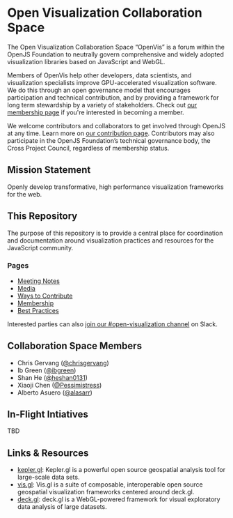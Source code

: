 # Open Visualization Collaboration Space

The Open Visualization Collaboration Space “OpenVis” is a forum within the OpenJS Foundation to neutrally govern comprehensive and widely adopted visualization libraries based on JavaScript and WebGL.

Members of OpenVis help other developers, data scientists, and visualization specialists improve GPU-accelerated visualization software. We do this through an open governance model that encourages participation and technical contribution, and by providing a framework for long term stewardship by a variety of stakeholders. Check out [our membership page](https://github.com/openjs-foundation/openvis-collab-space/blob/main/join.md) if you're interested in becoming a member.

We welcome contributors and collaborators to get involved through OpenJS at any time. Learn more on [our contribution page](https://github.com/openjs-foundation/openvis-collab-space/blob/main/contribute.md). Contributors may also participate in the OpenJS Foundation’s technical governance body, the Cross Project Council, regardless of membership status.

## Mission Statement

Openly develop transformative, high performance visualization frameworks for the web.

## This Repository
The purpose of this repository is to provide a central place for coordination and documentation around visualization practices and resources for the JavaScript community.

### Pages
- [Meeting Notes](https://github.com/openjs-foundation/openvis-collab-space/tree/main/meetings)
- [Media](https://github.com/openjs-foundation/openvis-collab-space/blob/main/media.md)
- [Ways to Contribute](https://github.com/openjs-foundation/openvis-collab-space/blob/main/contribute.md)
- [Membership](https://github.com/openjs-foundation/openvis-collab-space/blob/main/join.md)
- [Best Practices](https://github.com/openjs-foundation/openvis-collab-space/blob/main/best-practices.md)

Interested parties can also [join our #open-visualization channel](https://communityinviter.com/apps/js-foundation/join-openjs-foundation-on-slack) on Slack.

## Collaboration Space Members

* Chris Gervang ([@chrisgervang](https://github.com/chrisgervang))
* Ib Green ([@ibgreen](https://github.com/ibgreen))
* Shan He ([@heshan0131](https://github.com/heshan0131))
* Xiaoji Chen ([@Pessimistress](https://github.com/Pessimistress))
* Alberto Asuero ([@alasarr](https://github.com/alasarr))

## In-Flight Intiatives

TBD


## Links & Resources

* [kepler.gl](http://kepler.gl): Kepler.gl is a powerful open source geospatial analysis tool for large-scale data sets.
* [vis.gl](http://Vis.gl): Vis.gl is a suite of composable, interoperable open source geospatial visualization frameworks centered around deck.gl.
* [deck.gl](https://deck.gl/): deck.gl is a WebGL-powered framework for visual exploratory data analysis of large datasets.
